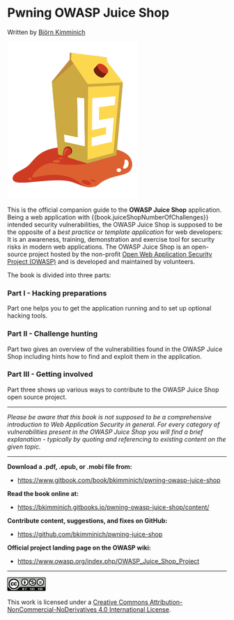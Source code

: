# Pwning OWASP Juice Shop

Written by [Björn Kimminich](http://kimminich.de)

![OWASP Juice Shop logo](introduction/img/JuiceShop_Logo.png)

This is the official companion guide to the __OWASP Juice Shop__
application. Being a web application with
{{book.juiceShopNumberOfChallenges}} intended security vulnerabilities,
the OWASP Juice Shop is supposed to be the opposite of a _best practice_
or _template application_ for web developers: It is an awareness,
training, demonstration and exercise tool for security risks in modern
web applications. The OWASP Juice Shop is an open-source project hosted
by the non-profit
[Open Web Application Security Project (OWASP)](https://owasp.org) and
is developed and maintained by volunteers.

The book is divided into three parts:

### Part I - Hacking preparations

Part one helps you to get the application running and to set up optional
hacking tools.

### Part II - Challenge hunting

Part two gives an overview of the vulnerabilities found in the OWASP
Juice Shop including hints how to find and exploit them in the
application.

### Part III - Getting involved

Part three shows up various ways to contribute to the OWASP Juice Shop
open source project.

----

_Please be aware that this book is not supposed to be a comprehensive
introduction to Web Application Security in general. For every category
of vulnerabilities present in the OWASP Juice Shop you will find a brief
explanation - typically by quoting and referencing to existing content
on the given topic._

----

__Download a .pdf, .epub, or .mobi file from:__

* https://www.gitbook.com/book/bkimminich/pwning-owasp-juice-shop

__Read the book online at:__

* https://bkimminich.gitbooks.io/pwning-owasp-juice-shop/content/

__Contribute content, suggestions, and fixes on GitHub:__

* https://github.com/bkimminich/pwning-juice-shop

__Official project landing page on the OWASP wiki:__

* https://www.owasp.org/index.php/OWASP_Juice_Shop_Project

----

[![CC BY-NC-ND 4.0](introduction/img/cc_by-nc-nd_4.0.png)](https://creativecommons.org/licenses/by-nc-nd/4.0/)

This work is licensed under a
[Creative Commons Attribution-NonCommercial-NoDerivatives 4.0 International License](https://creativecommons.org/licenses/by-nc-nd/4.0/).
